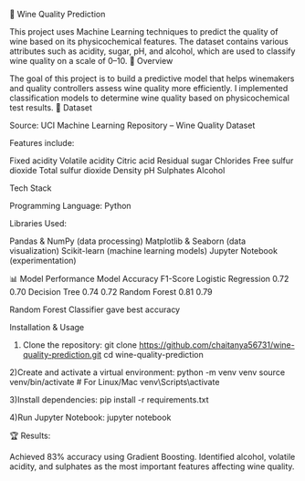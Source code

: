 🍷 Wine Quality Prediction

This project uses Machine Learning techniques to predict the quality of wine based on its physicochemical features. The dataset contains various attributes such as acidity, sugar, pH, and alcohol, which are used to classify wine quality on a scale of 0–10.
📖 Overview

The goal of this project is to build a predictive model that helps winemakers and quality controllers assess wine quality more efficiently.
I implemented classification models to determine wine quality based on physicochemical test results.
📂 Dataset

Source: UCI Machine Learning Repository – Wine Quality Dataset

Features include:

Fixed acidity
Volatile acidity
Citric acid
Residual sugar
Chlorides
Free sulfur dioxide
Total sulfur dioxide
Density
pH
Sulphates
Alcohol

Tech Stack

Programming Language: Python

Libraries Used:

Pandas & NumPy (data processing)
Matplotlib & Seaborn (data visualization)
Scikit-learn (machine learning models)
Jupyter Notebook (experimentation)

📊 Model Performance
Model	Accuracy	F1-Score
Logistic Regression	0.72	0.70
Decision Tree	0.74	0.72
Random Forest	0.81	0.79

Random Forest Classifier gave best accuracy

Installation & Usage

1) Clone the repository:
git clone https://github.com/chaitanya56731/wine-quality-prediction.git
cd wine-quality-prediction

2)Create and activate a virtual environment:
python -m venv venv
source venv/bin/activate   # For Linux/Mac
venv\Scripts\activate 

3)Install dependencies:
pip install -r requirements.txt

4)Run Jupyter Notebook:
jupyter notebook

🏆 Results:

Achieved 83% accuracy using Gradient Boosting.
Identified alcohol, volatile acidity, and sulphates as the most important features affecting wine quality.

